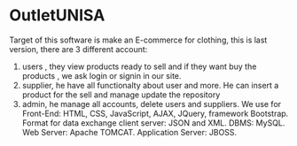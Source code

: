 # OutletUNISA
Target of this software is make an E-commerce for clothing, this is last version, there are 3 different account: 
1. users , they view products ready to sell and if they want buy the products , we ask login or signin in our site.
2. supplier, he have all functionalty about user and more. He can insert a product for the sell and manage update the repository
3. admin, he manage all accounts, delete users and suppliers.
We use for Front-End: HTML, CSS, JavaScript, AJAX, JQuery, framework Bootstrap.
Format for data exchange client server: JSON and XML.
DBMS: MySQL.
Web Server: Apache TOMCAT. 
Application Server: JBOSS.
